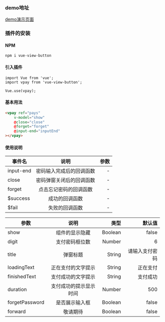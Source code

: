 ### demo地址
[demo演示页面](http://haoline.cn/vpay/dist/#/,, '演示页面')
### 插件的安装
#### NPM 
```
npm i vue-view-button
```
#### 引入插件
```
import Vue from 'vue';
import vpay from 'vue-view-button';

Vue.use(vpay);
```

#### 基本用法  
```html
<vpay ref="pays"
    v-model="show"           
    @close="close"
    @forget="forget"
    @input-end="inputEnd"
></vpay>
```
#### 使用说明


| 事件名   |      说明      |  参数 |
|----------|:-------------:|------:|
| input-end | 密码输入完成后的回调函数 | - |
| close | 密码弹窗关闭后的回调函数 | - |
| forget | 点击忘记密码的回调函数 | - |
| $success | 成功的回调函数 | - |
| $fail | 失败的回调函数 | - |

| 参数   |      说明      |  类型 | 默认值 | 
|----------|:-------------:|------:|------:|
| show | 组件的显示隐藏 | Boolean | false |
| digit | 支付密码框位数 | Number | 6 |
| title | 弹窗标题 | String | 请输入支付密码 |
| loadingText | 正在支付的文字提示 | String | 正在支付 |
| finishedText | 支付成功的文字提示 | String | 支付成功 |
| duration | 支付成功的提示显示时间 | Number | 500 |
| forgetPassword | 是否展示输入框 | Boolean | false |
| forward | 敬请期待 | Boolean | false |